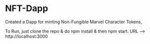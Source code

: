 # NFT-Dapp

Created a Dapp for minting Non-Fungible Marvel Character Tokens,

To Run, just clone the repo & do npm install & then npm start.
URL --> http://localhost:3000
